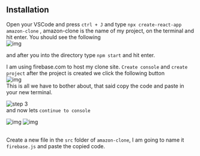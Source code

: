 ## Installation 
Open your VSCode and press `ctrl + J` and type ``npx create-react-app amazon-clone`` , amazon-clone is the name of my project, on the terminal and hit enter. 
You should see the following </br>
![img](https://cdn.discordapp.com/attachments/947060629066354689/999316178239496352/unknown.png)

and after you into the directory type `npm start` and hit enter. 

I am using firebase.com to host my clone site. `Create console` and `create project` after the project is created we click the following button </br>
![img](https://cdn.discordapp.com/attachments/947060629066354689/999319460601139210/unknown.png)
</br>This is all we have to bother about, that said copy the code and paste in your new terminal.</br>

![step 3](https://cdn.discordapp.com/attachments/947060629066354689/999319127887970395/unknown.png)
</br>and now lets `continue to console` </br>

![img](https://cdn.discordapp.com/attachments/947060629066354689/999320341497262120/unknown.png) ![img](https://cdn.discordapp.com/attachments/947060629066354689/999320549467635722/unknown.png)

</br>Create a new file in the `src` folder of `amazon-clone`, I am going to name it `firebase.js` and paste the copied code.